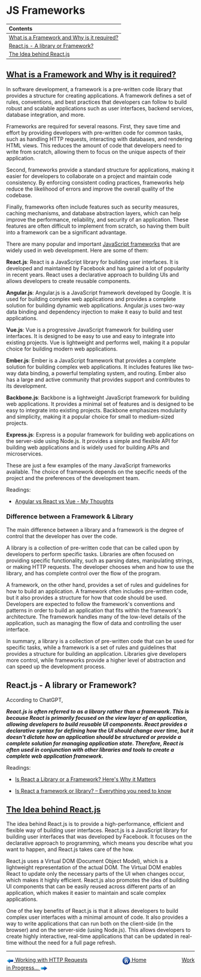 # JS Frameworks

| Contents                                                                                   |
| :----------------------------------------------------------------------------------------- |
| [What is a Framework and Why is it required?](#what-is-a-framework-and-why-is-it-required) |
| [React.js - A library or Framework?](#reactjs---a-library-or-framework)                    |
| [The Idea behind React.js](#the-idea-behind-reactjs)                                       |

## [What is a Framework and Why is it required?](https://drive.google.com/uc?export=view&id=1DibGc_CizYV9zWBektM83BqMeXuetgn9)

In software development, a framework is a pre-written code library that provides a structure for creating applications. A framework defines a set of rules, conventions, and best practices that developers can follow to build robust and scalable applications such as user interfaces, backend services, database integration, and more.

Frameworks are required for several reasons. First, they save time and effort by providing developers with pre-written code for common tasks, such as handling HTTP requests, interacting with databases, and rendering HTML views. This reduces the amount of code that developers need to write from scratch, allowing them to focus on the unique aspects of their application.

Second, frameworks provide a standard structure for applications, making it easier for developers to collaborate on a project and maintain code consistency. By enforcing consistent coding practices, frameworks help reduce the likelihood of errors and improve the overall quality of the codebase.

Finally, frameworks often include features such as security measures, caching mechanisms, and database abstraction layers, which can help improve the performance, reliability, and security of an application. These features are often difficult to implement from scratch, so having them built into a framework can be a significant advantage.

There are many popular and important [JavaScript frameworks](https://drive.google.com/uc?export=view&id=1O7wceSEyHhb-4dws1bfnbuHhiInMO9PP) that are widely used in web development. Here are some of them:

**React.js**: React is a JavaScript library for building user interfaces. It is developed and maintained by Facebook and has gained a lot of popularity in recent years. React uses a declarative approach to building UIs and allows developers to create reusable components.

**Angular.js**: Angular.js is a JavaScript framework developed by Google. It is used for building complex web applications and provides a complete solution for building dynamic web applications. Angular.js uses two-way data binding and dependency injection to make it easy to build and test applications.

**Vue.js**: Vue is a progressive JavaScript framework for building user interfaces. It is designed to be easy to use and easy to integrate into existing projects. Vue is lightweight and performs well, making it a popular choice for building modern web applications.

**Ember.js**: Ember is a JavaScript framework that provides a complete solution for building complex web applications. It includes features like two-way data binding, a powerful templating system, and routing. Ember also has a large and active community that provides support and contributes to its development.

**Backbone.js**: Backbone is a lightweight JavaScript framework for building web applications. It provides a minimal set of features and is designed to be easy to integrate into existing projects. Backbone emphasizes modularity and simplicity, making it a popular choice for small to medium-sized projects.

**Express.js**: Express is a popular framework for building web applications on the server-side using Node.js. It provides a simple and flexible API for building web applications and is widely used for building APIs and microservices.

These are just a few examples of the many JavaScript frameworks available. The choice of framework depends on the specific needs of the project and the preferences of the development team.

Readings:

- [Angular vs React vs Vue - My Thoughts](https://academind.com/tutorials/angular-vs-react-vs-vue-my-thoughts)

### Difference between a Framework & Library

The main difference between a library and a framework is the degree of control that the developer has over the code.

A library is a collection of pre-written code that can be called upon by developers to perform specific tasks. Libraries are often focused on providing specific functionality, such as parsing dates, manipulating strings, or making HTTP requests. The developer chooses when and how to use the library, and has complete control over the flow of the program.

A framework, on the other hand, provides a set of rules and guidelines for how to build an application. A framework often includes pre-written code, but it also provides a structure for how that code should be used. Developers are expected to follow the framework's conventions and patterns in order to build an application that fits within the framework's architecture. The framework handles many of the low-level details of the application, such as managing the flow of data and controlling the user interface.

In summary, a library is a collection of pre-written code that can be used for specific tasks, while a framework is a set of rules and guidelines that provides a structure for building an application. Libraries give developers more control, while frameworks provide a higher level of abstraction and can speed up the development process.

## React.js - A library or Framework?

According to ChatGPT,

**_React.js is often referred to as a library rather than a framework. This is because React is primarily focused on the view layer of an application, allowing developers to build reusable UI components. React provides a declarative syntax for defining how the UI should change over time, but it doesn't dictate how an application should be structured or provide a complete solution for managing application state. Therefore, React is often used in conjunction with other libraries and tools to create a complete web application framework._**

Readings:

- [Is React a Library or a Framework? Here's Why it Matters](https://www.freecodecamp.org/news/is-react-a-library-or-a-framework/)

- [Is React a framework or library? – Everything you need to know](https://digitalya.co/blog/is-react-a-framework-or-library/)

## [The Idea behind React.js](https://drive.google.com/uc?export=view&id=1kGuDX9QU40LR9pAeYMDoZtaz4FaqkXJ6)

The idea behind React.js is to provide a high-performance, efficient and flexible way of building user interfaces. React.js is a JavaScript library for building user interfaces that was developed by Facebook. It focuses on the declarative approach to programming, which means you describe what you want to happen, and React.js takes care of the how.

React.js uses a Virtual DOM (Document Object Model), which is a lightweight representation of the actual DOM. The Virtual DOM enables React to update only the necessary parts of the UI when changes occur, which makes it highly efficient. React.js also promotes the idea of building UI components that can be easily reused across different parts of an application, which makes it easier to maintain and scale complex applications.

One of the key benefits of React.js is that it allows developers to build complex user interfaces with a minimal amount of code. It also provides a way to write applications that can run both on the client-side (in the browser) and on the server-side (using Node.js). This allows developers to create highly interactive, real-time applications that can be updated in real-time without the need for a full page refresh.

---

[<img align="center" src="../images/left_arrow.png" height="20" width="20"/> Working with HTTP Requests](../Working-with-HTTP-Requests/README.md)&nbsp; &nbsp; &nbsp; &nbsp; &nbsp; &nbsp; &nbsp; &nbsp; &nbsp; &nbsp; &nbsp; &nbsp; [<img align="center" src="../images/home.png" height="20" width="20"/> Home](../README.md) &nbsp; &nbsp; &nbsp; &nbsp; &nbsp; &nbsp; &nbsp; &nbsp; &nbsp; &nbsp; &nbsp; &nbsp;[Work in Progress... <img align="center" src="../images/right_arrow.png" height="20" width="20"/>](../README.md)
